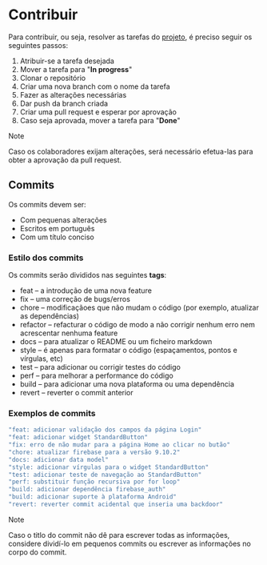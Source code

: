 # Contribuir
Para contribuir, ou seja, resolver as tarefas do [projeto](https://github.com/users/anotherlusitano/projects/5), é preciso seguir os seguintes passos:
1. Atribuir-se a tarefa desejada
2. Mover a tarefa para "**In progress**"
3. Clonar o repositório
4. Criar uma nova branch com o nome da tarefa
5. Fazer as alterações necessárias
6. Dar push da branch criada
7. Criar uma pull request e esperar por aprovação
8. Caso seja aprovada, mover a tarefa para "**Done**"

> [!NOTE]  
> Caso os colaboradores exijam alterações, será necessário efetua-las para obter a aprovação da pull request.

## Commits
Os commits devem ser:
- Com pequenas alterações
- Escritos em português
- Com um título conciso

### Estilo dos commits
Os commits serão divididos nas seguintes **tags**:
- feat – a introdução de uma nova feature
- fix – uma correção de bugs/erros
- chore – modificaçãoes que não mudam o código (por exemplo, atualizar as dependências)
- refactor – refacturar o código de modo a não corrigir nenhum erro nem acrescentar nenhuma feature
- docs – para atualizar o README ou um ficheiro markdown
- style – é apenas para formatar o código (espaçamentos, pontos e vírgulas, etc)
- test – para adicionar ou corrigir testes do código
- perf – para melhorar a performance do código
- build – para adicionar uma nova plataforma ou uma dependência
- revert – reverter o commit anterior

### Exemplos de commits
```bash
"feat: adicionar validação dos campos da página Login"
"feat: adicionar widget StandardButton"
"fix: erro de não mudar para a página Home ao clicar no butão"
"chore: atualizar firebase para a versão 9.10.2"
"docs: adicionar data model"
"style: adicionar vírgulas para o widget StandardButton"
"test: adicionar teste de navegação ao StandardButton"
"perf: substituir função recursiva por for loop"
"build: adicionar dependência firebase_auth"
"build: adicionar suporte à plataforma Android"
"revert: reverter commit acidental que inseria uma backdoor"
```
> [!NOTE]  
> Caso o titlo do commit não dê para escrever todas as informações, considere dividí-lo em pequenos commits ou escrever as informações no corpo do commit.
